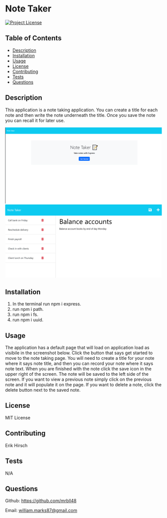 # Note Taker

[![Project License](https://img.shields.io/badge/License-MIT%20License-blue)](https://choosealicense.com)

## Table of Contents

- [Description](#description)
- [Installation](#installation)
- [Usage](#usage)
- [License](#license)
- [Contributing](#contributing)
- [Tests](#tests)
- [Questions](#questions)

## Description

This application is a note taking application. You can create a title for each note and then write the note underneath the title. Once you save the note you can recall it for later use.

![plot](./assets/homepage.png)
![plot](./assets/note-taker.png)

## Installation

1. In the terminal run npm i express.
2. run npm i path.
3. run npm i fs.
4. run npm i uuid.

## Usage

The application has a default page that will load on application load as visibile in the screenshot below. Click the button that says get started to move to the note taking page. You will need to create a title for your note where it says note title, and then you can record your note where it says note text. When you are finished with the note click the save icon in the upper right of the screen. The note will be saved to the left side of the screen. If you want to view a previous note simply click on the previous note and it will populate it on the page. If you want to delete a note, click the delete button next to the saved note.

## License

MIT License

## Contributing

Erik Hirsch

## Tests

N/A

## Questions

Github: https://github.com/mrbll48

Email: william.marks87@gmail.com

